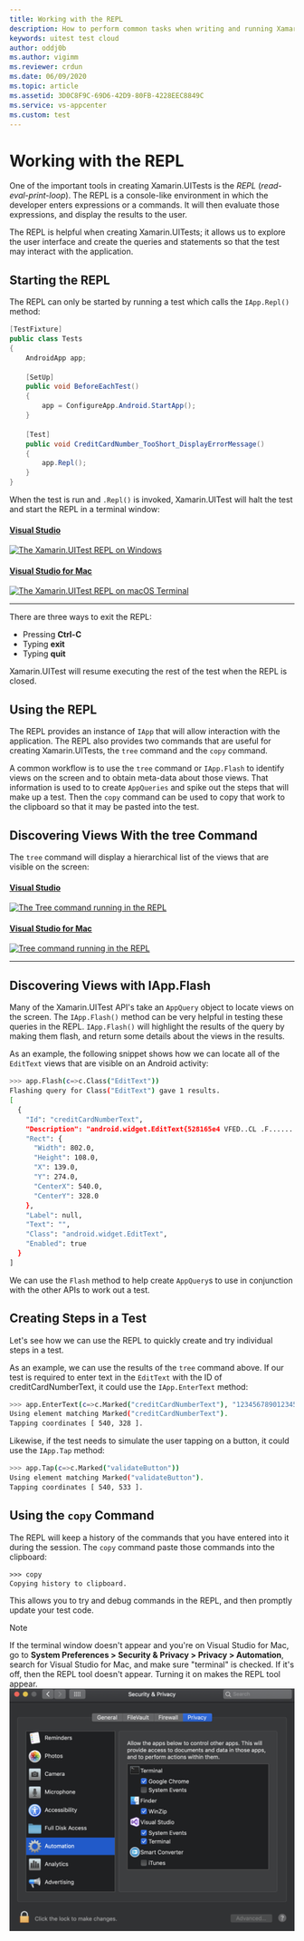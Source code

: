 ```yaml
---
title: Working with the REPL
description: How to perform common tasks when writing and running Xamarin.UITest.
keywords: uitest test cloud
author: oddj0b
ms.author: vigimm
ms.reviewer: crdun
ms.date: 06/09/2020
ms.topic: article
ms.assetid: 3D0C8F9C-69D6-42D9-80FB-4228EEC8849C
ms.service: vs-appcenter
ms.custom: test
---
```


# Working with the REPL

One of the important tools in creating Xamarin.UITests is the *REPL* (*read-eval-print-loop*). The REPL is a console-like environment in which the developer enters expressions or a commands. It will then evaluate those expressions, and display the results to the user.

The REPL is helpful when creating Xamarin.UITests; it allows us to explore the user interface and create the queries and statements so that the test may interact with the application.

## Starting the REPL

The REPL can only be started by running a test which calls the `IApp.Repl()` method:

```csharp
[TestFixture]
public class Tests
{
    AndroidApp app;

    [SetUp]
    public void BeforeEachTest()
    {
        app = ConfigureApp.Android.StartApp();
    }

    [Test]
    public void CreditCardNumber_TooShort_DisplayErrorMessage()
    {
        app.Repl();
    }
}
```

When the test is run and `.Repl()` is invoked, Xamarin.UITest will halt the test and start the REPL in a terminal window:


#### [Visual Studio](#tab/vswin/)
[ ![The Xamarin.UITest REPL on Windows](./images/working-with-repl-01-vs-sml.png)](./images/working-with-repl-01-vs.png#lightbox)


#### [Visual Studio for Mac](#tab/vsmac/)
[ ![The Xamarin.UITest REPL on macOS Terminal](./images/working-with-repl-02-xs-sml.png)](./images/working-with-repl-02-xs.png#lightbox)

* * *
There are three ways to exit the REPL:

* Pressing **Ctrl-C**
* Typing **exit**
* Typing **quit**

Xamarin.UITest will resume executing the rest of the test when the REPL is closed.

## Using the REPL

The REPL provides an instance of `IApp` that will allow interaction with the application. The REPL also provides two commands that are useful for creating Xamarin.UITests, the `tree` command and the `copy` command.

A common workflow is to use the `tree` command or `IApp.Flash` to identify views on the screen and to obtain meta-data about those views. That information is used to to create `AppQueries` and spike out the steps that will make up a test. Then the `copy` command can be used to copy that work to the clipboard so that it may be pasted into the test.

## Discovering Views With the tree Command

The `tree` command will display a hierarchical list of the views that are visible on the screen: 

#### [Visual Studio](#tab/vswin/)
[ ![The Tree command running in the REPL](./images/working-with-repl-02-vs-sml.png)](./images/working-with-repl-02-vs.png#lightbox)


#### [Visual Studio for Mac](#tab/vsmac/)
[ ![Tree command running in the REPL](./images/working-with-repl-02-xs-sml.png)](./images/working-with-repl-02-xs.png#lightbox)

* * *
## Discovering Views with IApp.Flash

Many of the Xamarin.UITest API's take an `AppQuery` object to locate views on the screen. The `IApp.Flash()` method can be very helpful in testing these queries in the REPL. `IApp.Flash()` will highlight the results of the query by making them flash, and return some details about the views in the results.

As an example, the following snippet shows how we can locate all of the `EditText` views that are visible on an Android activity:

```bash
>>> app.Flash(c=>c.Class("EditText"))                               
Flashing query for Class("EditText") gave 1 results.
[
  {
    "Id": "creditCardNumberText",
    "Description": "android.widget.EditText{528165e4 VFED..CL .F...... 139,70-941,178 #7f050001 app:id/creditCardNumberText}",
    "Rect": {
      "Width": 802.0,
      "Height": 108.0,
      "X": 139.0,
      "Y": 274.0,
      "CenterX": 540.0,
      "CenterY": 328.0
    },
    "Label": null,
    "Text": "",
    "Class": "android.widget.EditText",
    "Enabled": true
  }
]
```

We can use the `Flash` method to help create `AppQuery`s to use in conjunction with the other APIs to work out a test.

## Creating Steps in a Test

Let's see how we can use the REPL to quickly create and try individual steps in a test.

As an example, we can use the results of the `tree` command above. If our test is required to enter text in the `EditText` with the ID of <span class="uiitem">creditCardNumberText</span>, it could use the `IApp.EnterText` method:

```bash
>>> app.EnterText(c=>c.Marked("creditCardNumberText"), "1234567890123456")
Using element matching Marked("creditCardNumberText").
Tapping coordinates [ 540, 328 ].
```

Likewise, if the test needs to simulate the user tapping on a button, it could use the `IApp.Tap` method:

```bash
>>> app.Tap(c=>c.Marked("validateButton"))
Using element matching Marked("validateButton").
Tapping coordinates [ 540, 533 ]. 
```

## Using the `copy` Command

The REPL will keep a history of the commands that you have entered into it during the session. The `copy` command paste those commands into the clipboard:

```text
>>> copy
Copying history to clipboard.
```

This allows you to try and debug commands in the REPL, and then promptly update your test code.

> [!NOTE]
> If the terminal window doesn't appear and you're on Visual Studio for Mac, go to **System Preferences > Security & Privacy > Privacy > Automation**, search for Visual Studio for Mac, and make sure "terminal" is checked. If it's off, then the REPL tool doesn't appear. Turning it on makes the REPL tool appear.
 ![image](./images/items.png)
